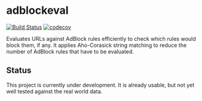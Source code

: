 # adblockeval

[![Build Status](https://travis-ci.org/hprid/adblockeval.svg?branch=master)](https://travis-ci.org/hprid/adblockeval)
[![codecov](https://codecov.io/gh/hprid/adblockeval/branch/master/graph/badge.svg)](https://codecov.io/gh/hprid/adblockeval)

Evaluates URLs against AdBlock rules efficiently to check which rules would 
block them, if any. It applies Aho-Corasick string matching to reduce the 
number of AdBlock rules that have to be evaluated.

## Status
This project is currently under development. It is already usable, but not
yet well tested against the real world data.
